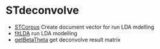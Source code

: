 # STdeconvolve



+ [STCorpus](STdeconvolve/STCorpus.1) Create document vector for run LDA mdelling
+ [fitLDA](STdeconvolve/fitLDA.1) run LDA modelling
+ [getBetaTheta](STdeconvolve/getBetaTheta.1) get deconvolve result matrix
